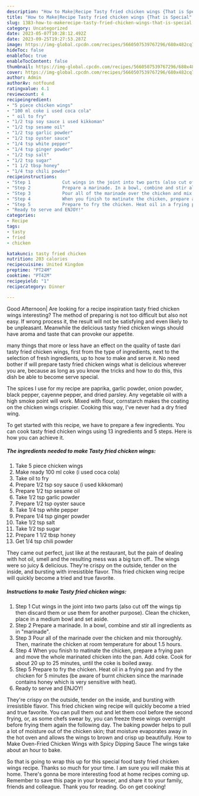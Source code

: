 ```yaml
---
description: "How to Make|Recipe Tasty fried chicken wings {That is Special"
title: "How to Make|Recipe Tasty fried chicken wings {That is Special"
slug: 1383-how-to-makerecipe-tasty-fried-chicken-wings-that-is-special
category: Uncategorized
date: 2023-05-07T10:28:12.492Z
date: 2023-09-25T19:27:53.287Z
image: https://img-global.cpcdn.com/recipes/5660507539767296/680x482cq70/tasty-fried-chicken-wings-recipe-main-photo.jpg
hideToc: false
enableToc: true
enableTocContent: false
thumbnail: https://img-global.cpcdn.com/recipes/5660507539767296/680x482cq70/tasty-fried-chicken-wings-recipe-main-photo.jpg
cover: https://img-global.cpcdn.com/recipes/5660507539767296/680x482cq70/tasty-fried-chicken-wings-recipe-main-photo.jpg
author: Admin
authorAv: notfound
ratingvalue: 4.1
reviewcount: 4
recipeingredient:
- "5 piece chicken wings"
- "100 ml coke i used coca cola"
- " oil to fry"
- "1/2 tsp soy sauce i used kikkoman"
- "1/2 tsp sesame oil"
- "1/2 tsp garlic powder"
- "1/2 tsp oyster sauce"
- "1/4 tsp white pepper"
- "1/4 tsp ginger powder"
- "1/2 tsp salt"
- "1/2 tsp sugar"
- "1 1/2 tbsp honey"
- "1/4 tsp chili powder"
recipeinstructions:
- "Step 1            Cut wings in the joint into two parts (also cut off the wings tip then discard them or use them for another purpose). Clean the chicken, place in a medium bowl and set aside."
- "Step 2            Prepare a marinade. In a bowl, combine and stir all ingredients as in &#34;marinade&#34;."
- "Step 3            Pour all of the marinade over the chicken and mix thoroughly. Then, marinate the chicken at room temperature for about 1.5 hours."
- "Step 4            When you finish to matinate the chicken, prepare a frying pan and move the whole marinated chicken into the pan. Add coke. Cook for about 20 up to 25 minutes, until the coke is boiled away."
- "Step 5            Prepare to fry the chicken. Heat oil in a frying pan and fry the chicken for 5 minutes (be aware of burnt chicken since the marinade contains honey which is very sensitive with heat)."
- "Ready to serve and ENJOY!"
categories:
- Recipe
tags:
- tasty
- fried
- chicken

katakunci: tasty fried chicken 
nutrition: 203 calories
recipecuisine: United Kingdom
preptime: "PT24M"
cooktime: "PT42M"
recipeyield: "1"
recipecategory: Dinner

---
```



Good Afternoon| Are looking for a recipe inspiration tasty fried chicken wings interesting? The method of preparing is not too difficult but also not easy. If wrong process it, the result will not be satisfying and even likely to be unpleasant. Meanwhile the delicious tasty fried chicken wings should have aroma and taste that can provoke our appetite.






many things that more or less have an effect on the quality of taste dari tasty fried chicken wings, first from the type of ingredients, next to the selection of fresh ingredients, up to how to make and serve it. No need bother if will prepare tasty fried chicken wings what is delicious wherever you are, because as long as you know the tricks and how to do this, this dish be able to become serve  special.


The spices I use for my recipe are paprika, garlic powder, onion powder, black pepper, cayenne pepper, and dried parsley. Any vegetable oil with a high smoke point will work. Mixed with flour, cornstarch makes the coating on the chicken wings crispier. Cooking this way, I&#39;ve never had a dry fried wing.


To get started with this recipe, we have to prepare a few ingredients. You can cook tasty fried chicken wings using 13 ingredients and 5 steps. Here is how you can achieve it.

<!--inarticleads1-->

##### The ingredients needed to make Tasty fried chicken wings:

1. Take 5 piece chicken wings
1. Make ready 100 ml coke (i used coca cola)
1. Take  oil to fry
1. Prepare 1/2 tsp soy sauce (i used kikkoman)
1. Prepare 1/2 tsp sesame oil
1. Take 1/2 tsp garlic powder
1. Prepare 1/2 tsp oyster sauce
1. Take 1/4 tsp white pepper
1. Prepare 1/4 tsp ginger powder
1. Take 1/2 tsp salt
1. Take 1/2 tsp sugar
1. Prepare 1 1/2 tbsp honey
1. Get 1/4 tsp chili powder


They came out perfect, just like at the restaurant, but the pain of dealing with hot oil, smell and the resulting mess was a big turn off.. The wings were so juicy &amp; delicious. They&#39;re crispy on the outside, tender on the inside, and bursting with irresistible flavor. This fried chicken wing recipe will quickly become a tried and true favorite. 

<!--inarticleads2-->

##### Instructions to make Tasty fried chicken wings:

1. Step 1            Cut wings in the joint into two parts (also cut off the wings tip then discard them or use them for another purpose). Clean the chicken, place in a medium bowl and set aside.
1. Step 2            Prepare a marinade. In a bowl, combine and stir all ingredients as in &#34;marinade&#34;.
1. Step 3            Pour all of the marinade over the chicken and mix thoroughly. Then, marinate the chicken at room temperature for about 1.5 hours.
1. Step 4            When you finish to matinate the chicken, prepare a frying pan and move the whole marinated chicken into the pan. Add coke. Cook for about 20 up to 25 minutes, until the coke is boiled away.
1. Step 5            Prepare to fry the chicken. Heat oil in a frying pan and fry the chicken for 5 minutes (be aware of burnt chicken since the marinade contains honey which is very sensitive with heat).
1. Ready to serve and ENJOY!

They&#39;re crispy on the outside, tender on the inside, and bursting with irresistible flavor. This fried chicken wing recipe will quickly become a tried and true favorite. You can pull them out and let them cool before the second frying, or, as some chefs swear by, you can freeze these wings overnight before frying them again the following day. The baking powder helps to pull a lot of moisture out of the chicken skin; that moisture evaporates away in the hot oven and allows the wings to brown and crisp up beautifully. How to Make Oven-Fried Chicken Wings with Spicy Dipping Sauce The wings take about an hour to bake. 

So that is going to wrap this up for this special food tasty fried chicken wings recipe. Thanks so much for your time. I am sure you will make this at home. There's gonna be more interesting food at home recipes coming up. Remember to save this page in your browser, and share it to your family, friends and colleague. Thank you for reading. Go on get cooking!
